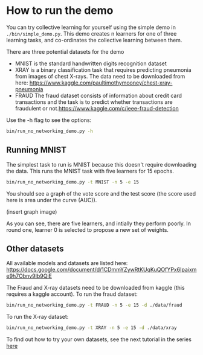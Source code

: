 # How to run the demo
You can try collective learning for yourself using the simple demo in `./bin/simple_demo.py`. This demo creates n learners for one of three learning tasks, and co-ordinates the collective learning between them.

There are three potential datasets for the demo
* MNIST is the standard handwritten digits recognition dataset
* XRAY is a binary classification task that requires predicting pneumonia from images of chest X-rays. The data need to be downloaded from here: https://www.kaggle.com/paultimothymooney/chest-xray-pneumonia
* FRAUD The fraud dataset consists of information about credit card transactions and the task is to predict whether transactions are fraudulent or not.https://www.kaggle.com/c/ieee-fraud-detection

Use the -h flag to see the options:
```bash
bin/run_no_networking_demo.py -h
```

## Running MNIST
The simplest task to run is MNIST because this doesn't require downloading the data. This runs the MNIST task with five learners for 15 epochs.
```bash
bin/run_no_networking_demo.py -t MNIST -n 5 -e 15
```
You should see a graph of the vote score and the test score (the score used here is area under the curve (AUC)).

(insert graph image)

As you can see, there are five learners, and intially they perform poorly.
In round one, learner 0 is selected to propose a new set of weights.

## Other datasets
All available models and datasets are listed here: https://docs.google.com/document/d/1CDmmYZywRtKUqKuQOfYPx6Ipaixme9h7Obnv9Ib9QiE

The Fraud and X-ray datasets need to be downloaded from kaggle (this requires a kaggle account).
To run the fraud dataset:
```bash
bin/run_no_networking_demo.py -t FRAUD -n 5 -e 15 -d ./data/fraud
```
To run the X-ray dataset:
```bash
bin/run_no_networking_demo.py -t XRAY -n 5 -e 15 -d ./data/xray
```
To find out how to try your own datasets, see the next tutorial in the series [here](docs/customisation.md)
